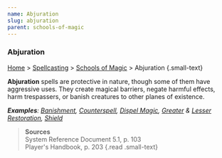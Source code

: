 ```yaml
---
name: Abjuration
slug: abjuration
parent: schools-of-magic
---
```

### Abjuration
[Home](dm-operations-center) > [Spellcasting](spellcasting) > [Schools of Magic](schools-of-magic) > Abjuration {.small-text}

**Abjuration** spells are protective in	nature,	though some	of them have aggressive uses. They create magical barriers,	negate	harmful	effects, harm trespassers, or banish creatures to other planes of existence.

***Examples**: [Banishment](/spell/banishment), [Counterspell](/spell/counterspell), [Dispel Magic](/spell/dispel-magic), [Greater](/spell/greater-restoration) & [Lesser Restoration](/spell/lesser-restoration), [Shield](/spell/shield)*

> **Sources** <br/>
> System Reference Document 5.1, p. 103<br/>
> Player's Handbook, p. 203
{.read .small-text}


